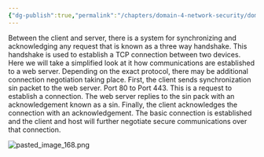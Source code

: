 ```yaml
---
{"dg-publish":true,"permalink":"/chapters/domain-4-network-security/domain-4-network-security/4-16-syn-syn-ack-ack-handshake/","noteIcon":""}
---
```



Between the client and server, there is a system for synchronizing and acknowledging any request that is known as a three way handshake. This handshake is used to establish a TCP connection between two devices. Here we will take a simplified look at it how communications are established to a web server. Depending on the exact protocol, there may be additional connection negotiation taking place. First, the client sends synchronization sin packet to the web server. Port 80 to Port 443. This is a request to establish a connection. The web server replies to the sin pack with an acknowledgement known as a sin. Finally, the client acknowledges the connection with an acknowledgement. The basic connection is established and the client and host will further negotiate secure communications over that connection.

![pasted_image_168.png](/img/user/pasted_image_168.png)